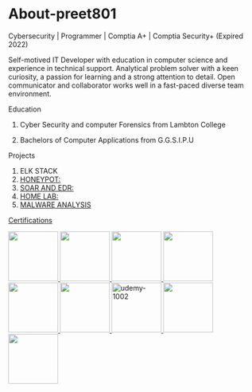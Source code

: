 # About-preet801
Cybersecurity | Programmer | Comptia A+ | Comptia Security+ (Expired 2022)

Self-motived IT Developer with education in computer science and experience in technical support. Analytical problem solver with a keen curiosity, a passion for learning and a strong attention to detail. Open communicator and collaborator works well in a fast-paced diverse team environment.

Education

1. Cyber Security and computer Forensics from Lambton College

2. Bachelors of Computer Applications from G.G.S.I.P.U

Projects

1. ELK STACK <a href="https://github.com/preet801/ELK-STACK.git" alt="elk stack">
2. HONEYPOT:
3. SOAR AND EDR:
4. HOME LAB:
5. MALWARE ANALYSIS



Certifications

<img width="100" src="https://github.com/user-attachments/files/19814609/CompTIA.A%2B.ce.certificate.pdf"/>
<img width="100" src="https://github.com/user-attachments/assets/66741ee4-593c-4599-90f0-9c465e070165"/>
<img width="100" src="https://github.com/user-attachments/assets/2dcedc67-73b9-476f-9a27-881a6034a90b"/>
<img width="100" src="https://github.com/user-attachments/assets/b232cdc3-5e38-4915-a582-c652073ccd37"/>
<img width="100" src="https://github.com/user-attachments/assets/b0a80358-39d1-48af-af20-a34a2966912c"/>
<img width="100" src="https://github.com/user-attachments/files/19816217/CertificateOfCompletion_IT.Help.Desk.for.Beginners-2.pdf"/>
<img width="100" alt="udemy-1002" src="https://github.com/user-attachments/assets/9aaee355-f265-4cfb-99a8-c384d833d481"/>

<img width ="100" src="https://github.com/user-attachments/files/19823082/CompTIA.Security%2B.ce.certificate.pdf"/>

<img width="100" src="https://app.letsdefend.io/my-rewards/detail/a16fd4e8125c416b8a87cb145cd151f1"/>
